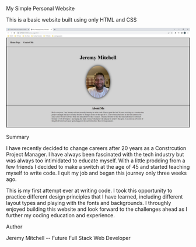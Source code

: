 My Simple Personal Website 

This is a basic website built using only HTML and CSS 

![](my-pics/pics/read-me-screenshot.jpg)

Summary

I have recently decided to change careers after 20 years as a Constrcution Project Manager.  I have always been fascinated with the tech industry but was always too intimidated to educate myself.  With a little prodding from a few friends I decided to make a switch at the age of 45 and started teaching myself to write code.  I quit my job and began this journey only three weeks ago.  

This is my first attempt ever at writing code.  I took this opportunity to practice different design principles that I have learned, including different layout types and playing with the fonts and backgrounds.  I throughly enjoyed building this website and look forward to the challenges ahead as I further my coding education and experience.  

Author

Jeremy Mitchell -- Future Full Stack Web Developer

